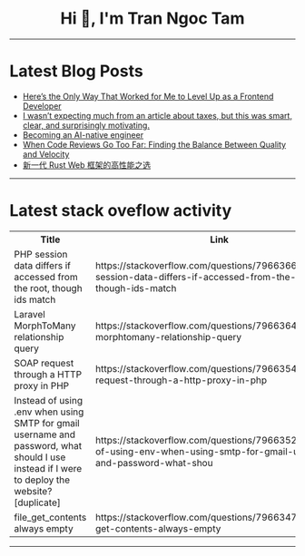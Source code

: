 <h1 align="center">Hi 👋, I'm Tran Ngoc Tam</h1>

---

# Latest Blog Posts 
<!-- BLOG-POST-LIST:START -->
- [Here’s the Only Way That Worked for Me to Level Up as a Frontend Developer](https://dev.to/biloustrike/heres-the-only-way-that-worked-for-me-to-level-up-as-a-frontend-developer-1djm)
- [I wasn’t expecting much from an article about taxes, but this was smart, clear, and surprisingly motivating.](https://dev.to/rinaldiwmeanix/i-wasnt-expecting-much-from-an-article-about-taxes-but-this-was-smart-clear-and-surprisingly-28bl)
- [Becoming an AI-native engineer](https://dev.to/rfitz/becoming-an-ai-native-engineer-25gb)
- [When Code Reviews Go Too Far: Finding the Balance Between Quality and Velocity](https://dev.to/pullflow/when-code-reviews-go-too-far-finding-the-balance-between-quality-and-velocity-2n3o)
- [新一代 Rust Web 框架的高性能之选](https://dev.to/_95e41982c9ad08a13458d/xin-dai-rust-web-kuang-jia-de-gao-xing-neng-zhi-xuan-453a)
<!-- BLOG-POST-LIST:END -->

---

# Latest stack oveflow activity
<table>
  <tr><th>Title</th><th>Link</th></tr>
  <!-- STACKOVERFLOW:START --><tr><td>PHP session data differs if accessed from the root, though ids match</td><td>https://stackoverflow.com/questions/79663667/php-session-data-differs-if-accessed-from-the-root-though-ids-match</td></tr><tr><td>Laravel MorphToMany relationship query</td><td>https://stackoverflow.com/questions/79663645/laravel-morphtomany-relationship-query</td></tr><tr><td>SOAP request through a HTTP proxy in PHP</td><td>https://stackoverflow.com/questions/79663544/soap-request-through-a-http-proxy-in-php</td></tr><tr><td>Instead of using .env when using SMTP for gmail username and password, what should I use instead if I were to deploy the website? [duplicate]</td><td>https://stackoverflow.com/questions/79663525/instead-of-using-env-when-using-smtp-for-gmail-username-and-password-what-shou</td></tr><tr><td>file_get_contents always empty</td><td>https://stackoverflow.com/questions/79663473/file-get-contents-always-empty</td></tr><!-- STACKOVERFLOW:END -->
</table>

---


